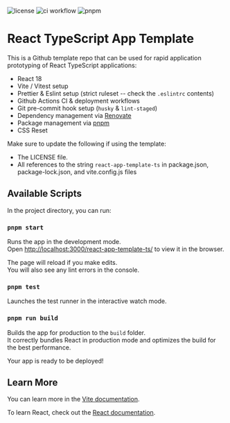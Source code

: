 ![license](https://img.shields.io/github/license/manoldonev/react-app-template-ts?style=plastic) ![ci workflow](https://github.com/manoldonev/react-app-template-ts/actions/workflows/main.yml/badge.svg) ![pnpm](https://img.shields.io/badge/maintained%20with-pnpm-f69203.svg?logo=pnpm)

# React TypeScript App Template

This is a Github template repo that can be used for rapid application prototyping of React TypeScript applications:

- React 18
- Vite / Vitest setup
- Prettier & Eslint setup (strict ruleset -- check the `.eslintrc` contents)
- Github Actions CI & deployment workflows
- Git pre-commit hook setup (`husky` & `lint-staged`)
- Dependency management via [Renovate](https://www.whitesourcesoftware.com/free-developer-tools/renovate/)
- Package management via [pnpm](https://pnpm.io/)
- CSS Reset

Make sure to update the following if using the template:

- The LICENSE file.
- All references to the string `react-app-template-ts` in package.json, package-lock.json, and vite.config.js files

## Available Scripts

In the project directory, you can run:

### `pnpm start`

Runs the app in the development mode.\
Open [http://localhost:3000/react-app-template-ts/](http://localhost:3000/react-app-template-ts/) to view it in the browser.

The page will reload if you make edits.\
You will also see any lint errors in the console.

### `pnpm test`

Launches the test runner in the interactive watch mode.

### `pnpm run build`

Builds the app for production to the `build` folder.\
It correctly bundles React in production mode and optimizes the build for the best performance.

Your app is ready to be deployed!

## Learn More

You can learn more in the [Vite documentation](https://vitejs.dev/guide/#getting-started).

To learn React, check out the [React documentation](https://reactjs.org/).
